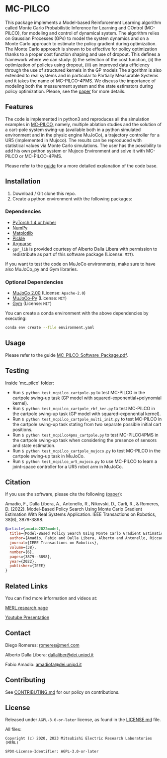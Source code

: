 <!--
Copyright (C) 2020, 2023 Mitsubishi Electric Research Laboratories (MERL)

SPDX-License-Identifier: AGPL-3.0-or-later
-->
# MC-PILCO

This package implements a Model-based Reinforcement Learning algorithm called Monte Carlo Probabilistic Inference for Learning and COntrol (MC-PILCO), for modeling and control of dynamical system. The algorithm relies on Gaussian Processes (GPs) to model the system dynamics and on a Monte Carlo approach to estimate the policy gradient during optimization. The Monte Carlo approach is shown to be effective for policy optimization thanks to a proper cost function shaping and use of dropout. This defines a framework where we can study: (i) the selection of the
cost function, (ii) the optimization of policies using dropout,
(iii) an improved data efficiency through the use of structured
kernels in the GP models
The algorithm is also extended to real systems and in particular to Partially Measurable Systems and it takes the name of MC-PILCO-4PMS.
We discuss the importance of modeling both the measurement system and
the state estimators during policy optimization. Please, see the [paper](https://ieeexplore.ieee.org/abstract/document/9827590) for more details.

## Features

The code is implemented in python3 and reproduces all the simulation examples in [MC-PILCO](https://ieeexplore.ieee.org/abstract/document/9827590), namely, multiple ablation studies and the solution of a cart-pole system swing-up (available both in a python simulated environment and in the physic engine MuJoCo), a trajectory controller for a UR5 (implemented in Mujoco). The results can be reproduced with statistical values via Monte Carlo simulations.
The user has the possibility to add his own python system or Mujoco Environment and solve it with MC-PILCO or MC-PILCO-4PMS.

Please refer to the [guide](./MC_PILCO_Software_Package.pdf) for a more detailed explanation of the code base.

## Installation

1. Download / Git clone this repo.
2. Create a python environment with the following packages:

### Dependencies

- [PyTorch 1.4 or higher](<https://pytorch.org/>)
- [NumPy](<https://numpy.org/>)
- [Matplotlib](<https://matplotlib.org/>)
- [Pickle](<https://docs.python.org/3/library/pickle.html>)
- [Argparse](<https://docs.python.org/3/library/argparse.html>)
- `gpr_lib` is provided courtesy of Alberto Dalla Libera with permission to redistribute as part of this software package (License: `MIT`).

If you want to test the code on MuJoCo environments, make sure to have also MuJoCo_py and Gym libraries.

### Optional Dependencies

- [MuJoCo 2.00](http://www.mujoco.org/) (License: `Apache-2.0`)
- [MuJoCo-Py](<https://github.com/openai/mujoco-py>) (License: `MIT`)
- [Gym](<http://gym.openai.com/>) (License: `MIT`)

You can create a conda environment with the above dependencies by executing:

```bash
conda env create --file environment.yaml
```

## Usage

Please refer to the guide [MC_PILCO_Software_Package.pdf](./MC_PILCO_Software_Package.pdf).

## Testing

Inside 'mc_pilco' folder:

- Run `$ python test_mcpilco_cartpole.py` to test MC-PILCO in the cartpole swing-up task (GP model with squared-exponential+polynomial kernel).
- Run `$ python test_mcpilco_cartpole_rbf_ker.py` to test MC-PILCO in the cartpole swing-up task (GP model with squared-exponential kernel).
- Run `$ python test_mcpilco_cartpole_multi_init.py` to test MC-PILCO in the cartpole swing-up task stating from two separate possible initial cart positions.
- Run `$ python test_mcpilco4pms_cartpole.py` to test MC-PILCO4PMS in the cartpole swing-up task when considering the presence of sensors and state estimation.
- Run `$ python test_mcpilco_cartpole_mujoco.py` to test MC-PILCO in the cartpole swing-up task in MuJoCo.
- Run `$ python test_mcpilco_ur5_mujoco.py` to use MC-PILCO to learn a joint-space controller for a UR5 robot arm in MuJoCo.

## Citation

If you use the software, please cite the following ([paper](https://ieeexplore.ieee.org/abstract/document/9827590)):

Amadio, F., Dalla Libera, A., Antonello, R., Nikovski, D., Carli, R., & Romeres, D. (2022). Model-Based Policy Search Using Monte Carlo Gradient Estimation With Real Systems Application. IEEE Transactions on Robotics, 38(6), 3879-3898.

```BibTeX
@article{amadio2022model,
  title={Model-Based Policy Search Using Monte Carlo Gradient Estimation With Real Systems Application},
  author={Amadio, Fabio and Dalla Libera, Alberto and Antonello, Riccardo and Nikovski, Daniel and Carli, Ruggero and Romeres, Diego},
  journal={IEEE Transactions on Robotics},
  volume={38},
  number={6},
  pages={3879--3898},
  year={2022},
  publisher={IEEE}
}
```

## Related Links

You can find more information and videos at:

[MERL research page](https://www.merl.com/research/license/MC-PILCO)

[Youtube Presentation](https://www.youtube.com/watch?v=--73hmZYaHA)

## Contact

Diego Romeres: romeres@merl.com

Alberto Dalla Libera: dallaliber@dei.unipd.it

Fabio Amadio: amadiofa@dei.unipd.it

## Contributing

See [CONTRIBUTING.md](./CONTRIBUTING.md) for our policy on contributions.

## License
Released under `AGPL-3.0-or-later` license, as found in the [LICENSE.md](LICENSE.md) file.

All files:
```
Copyright (c) 2020, 2023 Mitsubishi Electric Research Laboratories (MERL)

SPDX-License-Identifier: AGPL-3.0-or-later
```
